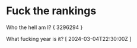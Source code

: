 # Fuck the rankings

Who the hell am I?
{ 3296294 }

What fucking year is it?
[ 2024-03-04T22:30:00Z ]
